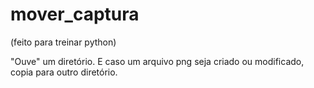 # mover_captura

 (feito para treinar python)

 "Ouve" um diretório. E caso um arquivo png seja criado ou modificado, copia para outro diretório.
